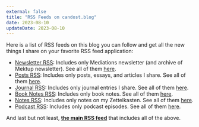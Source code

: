```yaml
---
external: false
title: "RSS Feeds on candost.blog"
date: 2023-08-10
updateDate: 2023-08-10
---
```



Here is a list of RSS feeds on this blog you can follow and get all the new things I share on your favorite RSS feed application:

- [Newsletter RSS](/newsletter/rss.xml): Includes only Mediations newsletter (and archive of Mektup newsletter). See all of them [here](/newsletter/).
- [Posts RSS](/posts/rss.xml): Includes only posts, essays, and articles I share. See all of them [here](/posts/).
- [Journal RSS](/journal/rss.xml): Includes only journal entries I share. See all of them [here](/journal/).
- [Book Notes RSS](/books/rss.xml): Includes only book notes. See all of them [here](/books/).
- [Notes RSS](/notes/rss.xml): Includes only notes on my Zettelkasten. See all of them [here](/notes/).
- [Podcast RSS](https://api.substack.com/feed/podcast/470204/s/59110.rss): Includes only podcast episodes. See all of them [here](/podcast/).

And last but not least, [**the main RSS feed**](https://candost.blog/rss.xml) that includes all of the above.
